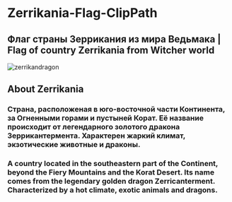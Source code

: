 # Zerrikania-Flag-ClipPath

## Флаг страны Зеррикания из мира Ведьмака | Flag of country Zerrikania from Witcher world

<!-- ![flag](https://user-images.githubusercontent.com/56477695/154171443-0c74a13e-234e-4ae2-af8e-111d7f310707.png) -->

![zerrikandragon](https://user-images.githubusercontent.com/56477695/154171500-677f074b-4570-4d78-b30f-60a7b6f16d91.svg)

## About Zerrikania

### Страна, расположеная в юго-восточной части Континента, за Огненными горами и пустыней Корат. Её название происходит от легендарного золотого дракона Зеррикантермента. Характерен жаркий климат, экзотические животные и драконы.

### A country located in the southeastern part of the Continent, beyond the Fiery Mountains and the Korat Desert. Its name comes from the legendary golden dragon Zerricanterment. Characterized by a hot climate, exotic animals and dragons.
